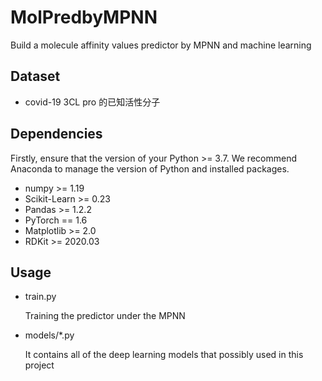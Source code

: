 # MolPredbyMPNN

Build a molecule affinity values  predictor by MPNN and machine learning

## Dataset
* covid-19 3CL pro 的已知活性分子
## Dependencies
Firstly, ensure that the version of your Python >= 3.7. We recommend Anaconda to manage the version of Python and installed packages.
* numpy >= 1.19
* Scikit-Learn >= 0.23
* Pandas >= 1.2.2
* PyTorch == 1.6
* Matplotlib >= 2.0
* RDKit >= 2020.03
## Usage
* train.py 

  Training the predictor under the MPNN
* models/*.py

  It contains all of the deep learning models that possibly used in this project
